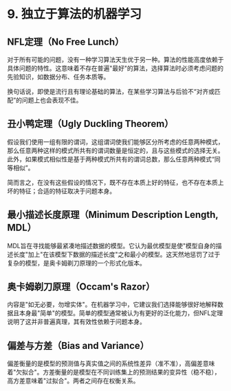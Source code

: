# 9. 独立于算法的机器学习

## NFL定理（No Free Lunch）

对于所有可能的问题，没有一种学习算法天生优于另一种。算法的性能高度依赖于具体问题的特性。这意味着不存在普遍"最好"的算法，选择算法时必须考虑问题的先验知识，如数据分布、任务本质等。

换句话说，即使是流行且有理论基础的算法，在某些学习算法与后验不“对齐或匹配”的问题上也会表现不佳。

## 丑小鸭定理（Ugly Duckling Theorem）

假设我们使用一组有限的谓词，这组谓词使我们能够区分所考虑的任意两种模式，那么任意两种这样的模式所共有的谓词数量是恒定的，且与这些模式的选择无关。此外，如果模式相似性是基于两种模式所共有的谓词总数，那么任意两种模式“同等相似”。

简而言之，在没有这些假设的情况下，既不存在本质上好的特征，也不存在本质上坏的特征；合适的特征取决于问题本身。


## **最小描述长度原理（Minimum Description Length, MDL）**

MDL旨在寻找能够最紧凑地描述数据的模型。它认为最优模型是使"模型自身的描述长度"加上"在该模型下数据的描述长度"之和最小的模型。这天然地惩罚了过于复杂的模型，是奥卡姆剃刀原理的一个形式化版本。


## **奥卡姆剃刀原理（Occam's Razor）**

内容是"如无必要，勿增实体"。在机器学习中，它建议我们选择能够很好地解释数据且本身最"简单"的模型。简单的模型通常被认为有更好的泛化能力，但NFL定理说明了这并非普遍真理，其有效性依赖于问题本身。


## **偏差与方差（Bias and Variance）**

偏差衡量的是模型的预测值与真实值之间的系统性差异（准不准），高偏差意味着"欠拟合"。方差衡量的是模型在不同训练集上的预测结果的变异性（稳不稳），高方差意味着"过拟合"。两者之间存在权衡关系。
